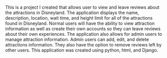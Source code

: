 This is a project I created that allows user to view and leave reviews about the attractions in Disneyland. The application displays the name, description, location, wait time, and height limit for all of the attractions found in Disneyland. Normal users will have the ability to view attraction information as well as create their own accounts so they can leave reviews about their own experiences. The application also allows for admin users to manage attraction information. Admin users can add, edit, and delete attractions information. They also have the option to remove reviews left by other users. This application was created using python, html, and Django.
